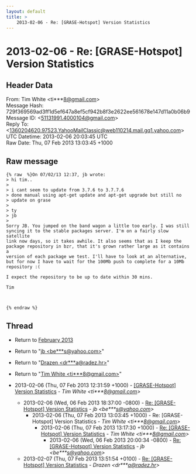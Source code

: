 ```yaml
---
layout: default
title: >
    2013-02-06 - Re: [GRASE-Hotspot] Version Statistics
---
```


# 2013-02-06 - Re: [GRASE-Hotspot] Version Statistics

## Header Data

From: Tim White \<ti***8@gmail.com\><br>
Message Hash: 729f369569ad3ff1d5ef647a8ef5cf942b8f3e2622ee561678e147d11a0b06b9<br>
Message ID: \<51131991.4000104@gmail.com\><br>
Reply To: \<1360204620.97523.YahooMailClassic@web110214.mail.gq1.yahoo.com\><br>
UTC Datetime: 2013-02-06 20:03:45 UTC<br>
Raw Date: Thu, 07 Feb 2013 13:03:45 +1000<br>

## Raw message

```
{% raw  %}On 07/02/13 12:37, jb wrote:
> hi tim..
>
> i cant seem to update from 3.7.6 to 3.7.7.6
> done manual using apt-get update and apt-get upgrade but still no 
> update on grase
>
> ty
> jb
>
Sorry JB. You jumped on the band wagon a little too early. I was still 
syncing it to the stable packages server. I'm on a fairly slow satellite 
link now days, so it takes awhile. It also seems that as I keep the 
package repository in bzr, that it's grown rather large as it contains a 
version of each package we test. I'll have to look at an alternative, 
but for now I have to wait for the 100Mb push to complete for a 10Mb 
repository :(

I expect the repository to be up to date within 30 mins.

Tim



{% endraw %}
```

## Thread

+ Return to [February 2013](/archive/2013/02)

+ Return to "[jb <be***s<span>@</span>yahoo.com>](/authors/be___s_at_yahoo_com)"
+ Return to "[Drazen <dr***a<span>@</span>radez.hr>](/authors/dr___a_at_radez_hr)"
+ Return to "[Tim White <ti***8<span>@</span>gmail.com>](/authors/ti___8_at_gmail_com)"

+ 2013-02-06 (Thu, 07 Feb 2013 12:31:59 +1000) - [[GRASE-Hotspot] Version Statistics](/archive/2013/02/28c77ea30cabe466722a8240e5c2bfc215cc06a7e9e036b160174539c7baa9ee) - _Tim White \<ti***8@gmail.com\>_
  + 2013-02-06 (Wed, 06 Feb 2013 18:37:00 -0800) - [Re: [GRASE-Hotspot] Version Statistics](/archive/2013/02/b49760b53d40a50f4a9930064765d645f9bf5e5ca318dc9e1e642bc689794c35) - _jb \<be***s@yahoo.com\>_
    + 2013-02-06 (Thu, 07 Feb 2013 13:03:45 +1000) - Re: [GRASE-Hotspot] Version Statistics - _Tim White \<ti***8@gmail.com\>_
      + 2013-02-06 (Thu, 07 Feb 2013 13:17:30 +1000) - [Re: [GRASE-Hotspot] Version Statistics](/archive/2013/02/2adb3cc27df73cccfb5fef72f3e87696ac492836e044fb37f2e1893226c1db78) - _Tim White \<ti***8@gmail.com\>_
        + 2013-02-06 (Wed, 06 Feb 2013 20:00:34 -0800) - [Re: [GRASE-Hotspot] Version Statistics](/archive/2013/02/75d9ef0e979aa07913b2b4d0b273754d250479f5bad76dcd841ef1f44f5150c9) - _jb \<be***s@yahoo.com\>_
  + 2013-02-07 (Thu, 07 Feb 2013 13:51:54 +0100) - [Re: [GRASE-Hotspot] Version Statistics](/archive/2013/02/0f6439553ca5fc0e81ed738e9142de5092254069c7abc7984179c418b36ec647) - _Drazen \<dr***a@radez.hr\>_

